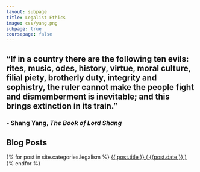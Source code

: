 ```yaml
---
layout: subpage
title: Legalist Ethics
image: css/yang.png
subpage: true
coursepage: false
---
```

<link rel="stylesheet" href="/ethical-computing-institute/css/legalist.css">

## “If in a country there are the following ten evils: rites, music, odes, history, virtue, moral culture, filial piety, brotherly duty, integrity and sophistry, the ruler cannot make the people fight and dismemberment is inevitable; and this brings extinction in its train.”
### - Shang Yang, *The Book of Lord Shang*

## Blog Posts

{% for post in site.categories.legalism %}
  <a href="{{ site.baseurl | append: post.url }}">{{ post.title }} ( {{post.date }} )</a><br>
{% endfor %}
